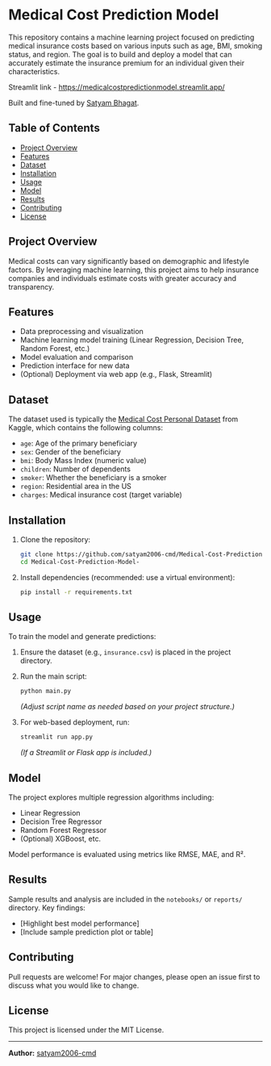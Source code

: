 # Medical Cost Prediction Model

This repository contains a machine learning project focused on predicting medical insurance costs based on various inputs such as age, BMI, smoking status, and region. The goal is to build and deploy a model that can accurately estimate the insurance premium for an individual given their characteristics.

Streamlit link - https://medicalcostpredictionmodel.streamlit.app/

Built and fine-tuned by [Satyam Bhagat](https://github.com/satyam2006-cmd).


## Table of Contents

- [Project Overview](#project-overview)
- [Features](#features)
- [Dataset](#dataset)
- [Installation](#installation)
- [Usage](#usage)
- [Model](#model)
- [Results](#results)
- [Contributing](#contributing)
- [License](#license)

## Project Overview

Medical costs can vary significantly based on demographic and lifestyle factors. By leveraging machine learning, this project aims to help insurance companies and individuals estimate costs with greater accuracy and transparency.

## Features

- Data preprocessing and visualization
- Machine learning model training (Linear Regression, Decision Tree, Random Forest, etc.)
- Model evaluation and comparison
- Prediction interface for new data
- (Optional) Deployment via web app (e.g., Flask, Streamlit)

## Dataset

The dataset used is typically the [Medical Cost Personal Dataset](https://www.kaggle.com/datasets/mirichoi0218/insurance) from Kaggle, which contains the following columns:
- `age`: Age of the primary beneficiary
- `sex`: Gender of the beneficiary
- `bmi`: Body Mass Index (numeric value)
- `children`: Number of dependents
- `smoker`: Whether the beneficiary is a smoker
- `region`: Residential area in the US
- `charges`: Medical insurance cost (target variable)

## Installation

1. Clone the repository:
   ```bash
   git clone https://github.com/satyam2006-cmd/Medical-Cost-Prediction-Model-.git
   cd Medical-Cost-Prediction-Model-
   ```

2. Install dependencies (recommended: use a virtual environment):
   ```bash
   pip install -r requirements.txt
   ```

## Usage

To train the model and generate predictions:

1. Ensure the dataset (e.g., `insurance.csv`) is placed in the project directory.
2. Run the main script:
   ```bash
   python main.py
   ```
   *(Adjust script name as needed based on your project structure.)*

3. For web-based deployment, run:
   ```bash
   streamlit run app.py
   ```
   *(If a Streamlit or Flask app is included.)*

## Model

The project explores multiple regression algorithms including:
- Linear Regression
- Decision Tree Regressor
- Random Forest Regressor
- (Optional) XGBoost, etc.

Model performance is evaluated using metrics like RMSE, MAE, and R².

## Results

Sample results and analysis are included in the `notebooks/` or `reports/` directory. Key findings:
- [Highlight best model performance]
- [Include sample prediction plot or table]

## Contributing

Pull requests are welcome! For major changes, please open an issue first to discuss what you would like to change.

## License

This project is licensed under the MIT License.

---

**Author:** [satyam2006-cmd](https://github.com/satyam2006-cmd)
